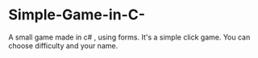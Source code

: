 # Simple-Game-in-C-
A small game made in c# , using forms. It's a simple click game. You can choose difficulty and your name.
